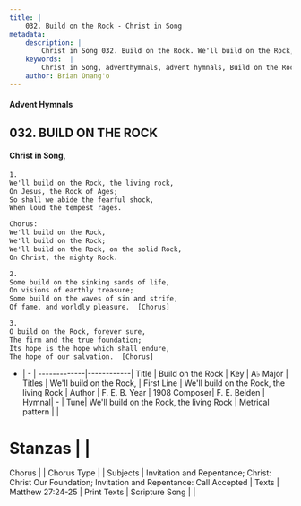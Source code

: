 ```yaml
---
title: |
    032. Build on the Rock - Christ in Song
metadata:
    description: |
        Christ in Song 032. Build on the Rock. We'll build on the Rock, the living rock, On Jesus, the Rock of Ages; So shall we abide the fearful shock, When loud the tempest rages. Chorus: We'll build on the Rock, We'll build on the Rock; We'll build on the Rock, on the solid Rock, On Christ, the mighty Rock.
    keywords:  |
        Christ in Song, adventhymnals, advent hymnals, Build on the Rock, We'll build on the Rock, the living Rock. We'll build on the Rock,
    author: Brian Onang'o
---
```


#### Advent Hymnals
## 032. BUILD ON THE ROCK
####  Christ in Song,

```txt
1.
We'll build on the Rock, the living rock,
On Jesus, the Rock of Ages;
So shall we abide the fearful shock,
When loud the tempest rages.

Chorus:
We'll build on the Rock,
We'll build on the Rock;
We'll build on the Rock, on the solid Rock,
On Christ, the mighty Rock.

2.
Some build on the sinking sands of life,
On visions of earthly treasure;
Some build on the waves of sin and strife,
Of fame, and worldly pleasure.  [Chorus]

3.
O build on the Rock, forever sure,
The firm and the true foundation;
Its hope is the hope which shall endure,
The hope of our salvation.  [Chorus]

```

- |   -  |
-------------|------------|
Title | Build on the Rock |
Key | A♭ Major |
Titles | We'll build on the Rock, |
First Line | We'll build on the Rock, the living Rock |
Author | F. E. B.
Year | 1908
Composer| F. E. Belden |
Hymnal|  - |
Tune| We'll build on the Rock, the living Rock |
Metrical pattern | |
# Stanzas |  |
Chorus |  |
Chorus Type |  |
Subjects | Invitation and Repentance; Christ: Christ Our Foundation; Invitation and Repentance: Call Accepted |
Texts | Matthew 27:24-25 |
Print Texts | 
Scripture Song |  |
    
